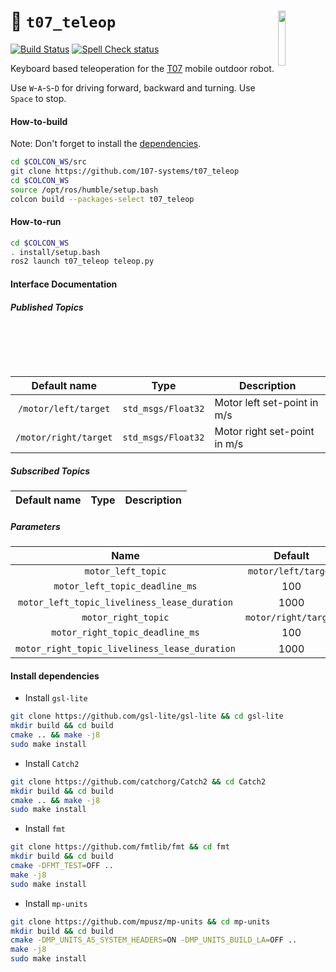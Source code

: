 <a href="https://107-systems.org/"><img align="right" src="https://raw.githubusercontent.com/107-systems/.github/main/logo/107-systems.png" width="15%"></a>
:floppy_disk: `t07_teleop`
==========================
[![Build Status](https://github.com/107-systems/t07_teleop/actions/workflows/ros2.yml/badge.svg)](https://github.com/107-systems/t07_teleop/actions/workflows/ros2.yml)
[![Spell Check status](https://github.com/107-systems/t07_teleop/actions/workflows/spell-check.yml/badge.svg)](https://github.com/107-systems/t07_teleop/actions/workflows/spell-check.yml)

Keyboard based teleoperation for the [T07](https://github.com/107-systems/T07) mobile outdoor robot.

Use `W`-`A`-`S`-`D` for driving forward, backward and turning. Use `Space` to stop.

#### How-to-build
Note: Don't forget to install the [dependencies](https://github.com/107-systems/t07_teleop#install-dependencies).
```bash
cd $COLCON_WS/src
git clone https://github.com/107-systems/t07_teleop
cd $COLCON_WS
source /opt/ros/humble/setup.bash
colcon build --packages-select t07_teleop
```

#### How-to-run
```bash
cd $COLCON_WS
. install/setup.bash
ros2 launch t07_teleop teleop.py
```

#### Interface Documentation
##### Published Topics
|     Default name      |        Type         | Description                  |
|:---------------------:|:-------------------:|------------------------------|
| `/motor/left/target`  | `std_msgs/Float32`  | Motor left set-point in m/s  | 
| `/motor/right/target` | `std_msgs/Float32`  | Motor right set-point in m/s |

##### Subscribed Topics
|     Default name      |        Type         | Description                  |
|:---------------------:|:-------------------:|------------------------------|

##### Parameters
|                      Name                      |       Default        | Description                                                             |
|:----------------------------------------------:|:--------------------:|-------------------------------------------------------------------------|
|               `motor_left_topic`               | `motor/left/target`  |                                                                         |
|         `motor_left_topic_deadline_ms`         |         100          |                                                                         |
|  `motor_left_topic_liveliness_lease_duration`  |         1000         |                                                                         | 
|              `motor_right_topic`               | `motor/right/target` |                                                                         |
|        `motor_right_topic_deadline_ms`         |         100          |                                                                         |
| `motor_right_topic_liveliness_lease_duration`  |         1000         |                                                                         | 

#### Install dependencies
* Install `gsl-lite`
```bash
git clone https://github.com/gsl-lite/gsl-lite && cd gsl-lite
mkdir build && cd build
cmake .. && make -j8
sudo make install
```
* Install `Catch2`
```bash
git clone https://github.com/catchorg/Catch2 && cd Catch2
mkdir build && cd build
cmake .. && make -j8
sudo make install
```
* Install `fmt`
```bash
git clone https://github.com/fmtlib/fmt && cd fmt
mkdir build && cd build
cmake -DFMT_TEST=OFF ..
make -j8
sudo make install
```
* Install `mp-units`
```bash
git clone https://github.com/mpusz/mp-units && cd mp-units
mkdir build && cd build
cmake -DMP_UNITS_AS_SYSTEM_HEADERS=ON -DMP_UNITS_BUILD_LA=OFF ..
make -j8
sudo make install
```